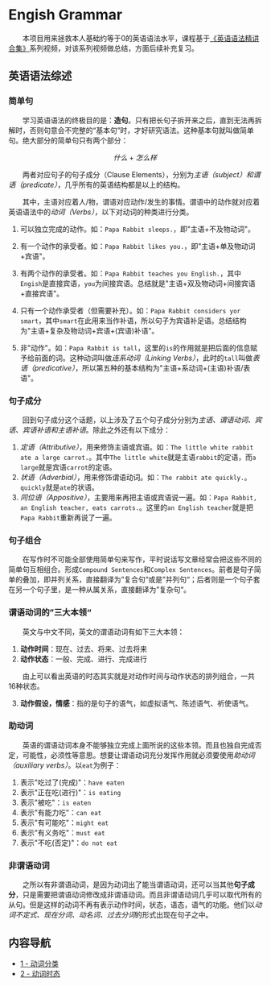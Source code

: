 # Engish Grammar

&emsp;&emsp;本项目用来拯救本人基础约等于0的英语语法水平，课程基于[《英语语法精讲合集》](https://www.bilibili.com/video/BV1XY411J7aG/)系列视频，对该系列视频做总结，方面后续补充复习。

## 英语语法综述

### 简单句

&emsp;&emsp;学习英语语法的终极目的是：**造句**。只有把长句子拆开来之后，直到无法再拆解时，否则句意会不完整的“基本句”时，才好研究语法。这种基本句就叫做简单句。绝大部分的简单句只有两个部分：

$$
什么+怎么样
$$

&emsp;&emsp;两者对应句子的句子成分（Clause Elements），分别为*主语（subject）*和*谓语（predicate）*，几乎所有的英语结构都是以上的结构。

&emsp;&emsp;其中，主语对应着人/物，谓语对应动作/发生的事情。谓语中的动作就对应着英语语法中的*动词（Verbs）*，以下对动词的种类进行分类。

1. 可以独立完成的动作。如：`Papa Rabbit sleeps.`，即"主语+不及物动词"。
2. 有一个动作的承受者。如：`Papa Rabbit likes you.`，即"主语+单及物动词+宾语"。

3. 有两个动作的承受者。如：`Papa Rabbit teaches you English.`，其中`Engish`是直接宾语，`you`为间接宾语。总结就是"主语+双及物动词+间接宾语+直接宾语"。
4. 只有一个动作承受者（但需要补充）。如：`Papa Rabbit considers yor smart`，其中`smart`在此用来当作补语，所以句子为宾语补足语。总结结构为"主语+复杂及物动词+宾语+(宾语)补语"。
5. 非"动作"。如：`Papa Rabbit is tall`，这里的`is`的作用就是把后面的信息赋予给前面的词。这种动词叫做*连系动词（Linking Verbs）*，此时的`tall`叫做*表语（predicative）*，所以第五种的基本结构为"主语+系动词+(主语)补语/表语"。

### 句子成分

&emsp;&emsp;回到句子成分这个话题，以上涉及了五个句子成分分别为*主语、谓语动词、宾语、宾语补语和主语补语*。除此之外还有以下成分：

1. *定语（Attributive）*，用来修饰主语或宾语。如：`The little white rabbit ate a large carrot.`。其中`The little white`就是主语`rabbit`的定语，而`a large`就是宾语`carrot`的定语。
2. *状语（Adverbial）*，用来修饰谓语动词。如：`The rabbit ate quickly.`。`quickly`就是`ate`的状语。
3. *同位语（Appositive）*，主要用来再把主语或宾语说一遍。如：`Papa Rabbit, an English teacher, eats carrots.`。这里的`an English teacher`就是把`Papa Rabbit`重新再说了一遍。

### 句子组合

&emsp;&emsp;在写作时不可能全部使用简单句来写作，平时说话写文章经常会把这些不同的简单句互相组合。形成`Compound Sentences`和`Complex Sentences`。前者是句子简单的叠加，即并列关系，直接翻译为”复合句“或是”并列句“；后者则是一个句子套在另一个句子里，是一种从属关系，直接翻译为”复杂句“。

### 谓语动词的”三大本领“

&emsp;&emsp;英文与中文不同，英文的谓语动词有如下三大本领：

1. **动作时间**：现在、过去、将来、过去将来
2. **动作状态**：一般、完成、进行、完成进行

&emsp;&emsp;由上可以看出英语的时态其实就是对动作时间与动作状态的排列组合，一共16种状态。

3. **动作假设，情感**：指的是句子的语气，如虚拟语气、陈述语气、祈使语气。

### 助动词

&emsp;&emsp;英语的谓语动词本身不能够独立完成上面所说的这些本领。而且也独自完成否定，可能性，必须性等意思。想要让谓语动词充分发挥作用就必须要使用*助动词（auxiliary verbs）*。以`eat`为例子：

1. 表示"吃过了(完成)"：`have eaten`
2. 表示"正在吃(进行)"：`is eating`
3. 表示"被吃"：`is eaten`
4. 表示"有能力吃"：`can eat`
5. 表示"有可能吃"：`might eat`
6. 表示"有义务吃"：`must eat`
7. 表示"不吃(否定)"：`do not eat`

### 非谓语动词

&emsp;&emsp;之所以有非谓语动词，是因为动词出了能当谓语动词，还可以当其他**句子成分**，只是需要把谓语动词修改成非谓语动词。而且非谓语动词几乎可以取代所有的从句。但是这样的动词不再有表示动作时间，状态，语态，语气的功能。他们以*动词不定式、现在分词、动名词、过去分词*的形式出现在句子之中。

## 内容导航

* [1 - 动词分类](./grammar/1%20-%20动词分类)
* [2 - 动词时态](./grammar/2%20-%20动词时态)